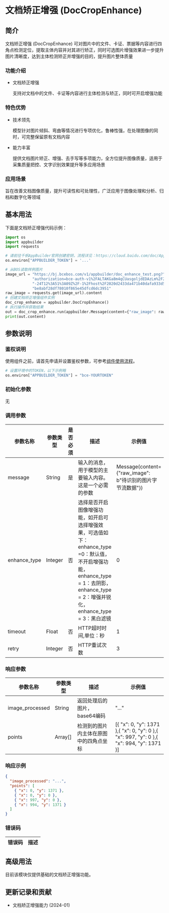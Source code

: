 # 文档矫正增强 (DocCropEnhance) 

## 简介
文档矫正增强 (DocCropEnhance) 可对图片中的文件、卡证、票据等内容进行四角点检测定位，提取主体内容并对其进行矫正，同时可选图片增强效果进一步提升图片清晰度，达到主体检测矫正并增强的目的，提升图片整体质量
### 功能介绍
* 文档矫正增强

  支持对文档中的文件、卡证等内容进行主体检测与矫正，同时可开启增强功能
### 特色优势
* 技术领先

  模型针对图片倾斜、弯曲等情况进行专项优化，鲁棒性强，在处理图像的同时，可完整保留原有文档内容
* 能力丰富
  
  提供文档图片矫正、增强、去手写等多项能力，全方位提升图像质量，适用于采集质量把控、文字识别效果提升等多应用场景
### 应用场景
   旨在改善文档图像质量，提升可读性和可处理性，广泛应用于图像处理和分析、归档和数字化等领域
## 基本用法

下面是文档矫正增强代码示例：
```python
import os
import appbuilder
import requests

# 请前往千帆AppBuilder官网创建密钥，流程详见：https://cloud.baidu.com/doc/AppBuilder/s/Olq6grrt6#1%E3%80%81%E5%88%9B%E5%BB%BA%E5%AF%86%E9%92%A5
os.environ["APPBUILDER_TOKEN"] = '...'

# 从BOS读取样例图片
image_url = "https://bj.bcebos.com/v1/appbuilder/doc_enhance_test.png?" \
            "authorization=bce-auth-v1%2FALTAKGa8m4qCUasgoljdEDAzLm%2F2024-01" \
            "-24T12%3A51%3A09Z%2F-1%2Fhost%2F2020d2433da471b40dafa933d557a1e" \
            "be8abf28df78010f865e45dfcd6dc3951"
raw_image = requests.get(image_url).content
# 创建文档矫正增强组件实例
doc_crop_enhance = appbuilder.DocCropEnhance()
# 执行操作并获取结果
out = doc_crop_enhance.run(appbuilder.Message(content={"raw_image": raw_image}),enhance_type=3)
print(out.content)
```


## 参数说明

### 鉴权说明
使用组件之前，请首先申请并设置鉴权参数，可参考[组件使用流程](https://cloud.baidu.com/doc/AppBuilder/s/Olq6grrt6#1%E3%80%81%E5%88%9B%E5%BB%BA%E5%AF%86%E9%92%A5)。
```python
# 设置环境中的TOKEN，以下示例略
os.environ["APPBUILDER_TOKEN"] = "bce-YOURTOKEN"
```

### 初始化参数
无

### 调用参数
| 参数名称         | 参数类型    | 是否必须 | 描述                                                                                                                          | 示例值                                            |
|--------------|---------|------|-----------------------------------------------------------------------------------------------------------------------------|------------------------------------------------|
| message      | String  | 是    | 输入的消息，用于模型的主要输入内容。这是一个必需的参数                                                                                                 | Message(content={"raw_image": b"待识别的图片字节流数据"}) |
| enhance_type | Integer | 否    | 选择是否开启图像增强功能，如开启可选择增强效果，可选值如下：enhance_type =0：默认值，不开启增强功能，enhance_type = 1：去阴影，enhance_type = 2：增强并锐化，enhance_type = 3：黑白滤镜 | 0                                              |
|timeout| Float   | 否    | HTTP超时时间,单位：秒               |1||
| retry        | Integer | 否    | HTTP重试次数                                                                                                                    | 3                                              |

### 响应参数
| 参数名称            | 参数类型    | 描述                                        | 示例值                                                                                     |
|-----------------|---------|-------------------------------------------|-----------------------------------------------------------------------------------------|
| image_processed | String  | 返回处理后的图片，base64编码                         | "..."                                                                                   |
| points          | Array[] | 检测到的图片内主体在原图中的四角点坐标 | [{ "x": 0, "y": 1371 },{ "x": 0, "y": 0 },{ "x": 997, "y": 0 },{ "x": 994, "y": 1371 }] |

### 响应示例
```json
{
  "image_processed": "...",
  "points": [
    { "x": 0, "y": 1371 },
    { "x": 0, "y": 0 },
    { "x": 997, "y": 0 },
    { "x": 994, "y": 1371 }
  ]
}
```
### 错误码
| 错误码 | 描述 |
|-----|----|

## 高级用法

目前该模块仅提供基础的文档矫正增强功能。


## 更新记录和贡献
* 文档矫正增强能力 (2024-01)